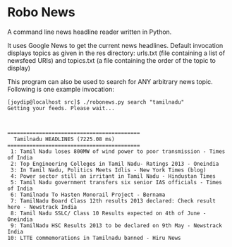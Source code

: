 Robo News
================
A command line news headline reader written in Python.

It uses Google News to get the current news headlines. Default invocation displays topics
as given in the res directory: urls.txt (file containing a list of newsfeed URIs) and 
topics.txt (a file containing the order of the topic to display)

This program can also be used to search for ANY arbitrary news topic. Following is one example
invocation:

```
[joydip@localhost src]$ ./robonews.py search "tamilnadu"
Getting your feeds. Please wait...



==========================================
  Tamilnadu HEADLINES (7225.08 ms)
==========================================
 1: Tamil Nadu loses 800MW of wind power to poor transmission - Times of India
 2: Top Engineering Colleges in Tamil Nadu- Ratings 2013 - Oneindia
 3: In Tamil Nadu, Politics Meets Idlis - New York Times (blog)
 4: Power sector still an irritant in Tamil Nadu - Hindustan Times
 5: Tamil Nadu government transfers six senior IAS officials - Times of India
 6: Tamilnadu To Hasten Monorail Project - Bernama
 7: TamilNadu Board Class 12th results 2013 declared: Check result here - Newstrack India
 8: Tamil Nadu SSLC/ Class 10 Results expected on 4th of June - Oneindia
 9: TamilNadu HSC Results 2013 to be declared on 9th May - Newstrack India
10: LTTE commemorations in Tamilnadu banned - Hiru News
```


